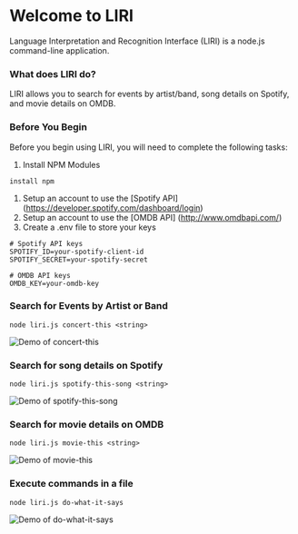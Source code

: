# Welcome to LIRI
Language Interpretation and Recognition Interface (LIRI) is a node.js command-line application.

### What does LIRI do? ###
LIRI allows you to search for events by artist/band, song details on Spotify, and movie details on OMDB.

### Before You Begin ###
Before you begin using LIRI, you will need to complete the following tasks:
1. Install NPM Modules
```
install npm
```
1. Setup an account to use the [Spotify API] (https://developer.spotify.com/dashboard/login) 
1. Setup an account to use the [OMDB API] (http://www.omdbapi.com/)
1. Create a .env file to store your keys
```
# Spotify API keys
SPOTIFY_ID=your-spotify-client-id
SPOTIFY_SECRET=your-spotify-secret

# OMDB API keys
OMDB_KEY=your-omdb-key
```

### Search for Events by Artist or Band ###
```
node liri.js concert-this <string>
```
![Demo of concert-this](#)

### Search for song details on Spotify ###
```
node liri.js spotify-this-song <string>
```
![Demo of spotify-this-song](#)

### Search for movie details on OMDB ###
```
node liri.js movie-this <string>
```
![Demo of movie-this](#)

### Execute commands in a file ###
```
node liri.js do-what-it-says
```
![Demo of do-what-it-says](#)